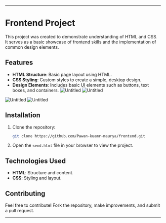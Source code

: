

---

# Frontend Project

This project was created to demonstrate understanding of HTML and CSS. It serves as a basic showcase of frontend skills and the implementation of common design elements.

## Features
- **HTML Structure**: Basic page layout using HTML.
- **CSS Styling**: Custom styles to create a simple, desktop design.
- **Design Elements**: Includes basic UI elements such as buttons, text boxes, and containers.
![Untitled](https://github.com/user-attachments/assets/ae6400a6-6ea6-44a4-91fd-92a261bbfd89)
![Untitled](https://github.com/user-attachments/assets/d77939c3-777e-401f-8126-0026c3e36c8a)

![Untitled](https://github.com/user-attachments/assets/7761960b-deec-4457-b01c-99fb32151972)
![Untitled](https://github.com/user-attachments/assets/bfbadb46-dda5-4473-b443-7cd6cec01633)

## Installation
1. Clone the repository:
   ```bash
   git clone https://github.com/Pawan-kuamr-maurya/frontend.git
   ```
2. Open the `send.html` file in your browser to view the project.

## Technologies Used
- **HTML**: Structure and content.
- **CSS**: Styling and layout.

## Contributing
Feel free to contribute! Fork the repository, make improvements, and submit a pull request.

---

